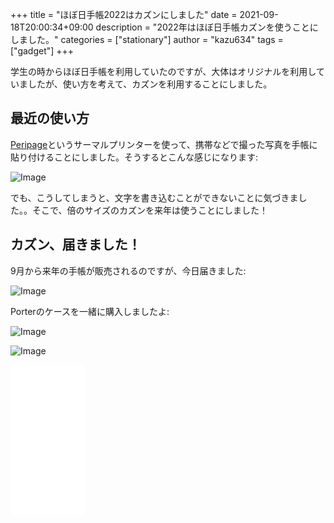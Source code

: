 +++
title = "ほぼ日手帳2022はカズンにしました"
date = 2021-09-18T20:00:34+09:00
description = "2022年はほぼ日手帳カズンを使うことにしました。"
categories = ["stationary"]
author = "kazu634"
tags = ["gadget"]
+++

学生の時からほぼ日手帳を利用していたのですが、大体はオリジナルを利用していましたが、使い方を考えて、カズンを利用することにしました。

## 最近の使い方
[Peripage](https://www.amazon.co.jp/PeriPage-Compatible-Notebooks-Convenient-Lifbetter/dp/B086C91WT9)というサーマルプリンターを使って、携帯などで撮った写真を手帳に貼り付けることにしました。そうするとこんな感じになります:

![Image](https://farm66.staticflickr.com/65535/51489259658_015aa4db38_c.jpg)

でも、こうしてしまうと、文字を書き込むことができないことに気づきました。。そこで、倍のサイズのカズンを来年は使うことにしました！

## カズン、届きました！
9月から来年の手帳が販売されるのですが、今日届きました:

![Image](https://farm66.staticflickr.com/65535/51489168383_3df2d0d773_c.jpg)

Porterのケースを一緒に購入しましたよ:

![Image](https://farm66.staticflickr.com/65535/51489876920_77d249a761_c.jpg)

![Image](https://farm66.staticflickr.com/65535/51489168393_a17b95dfb5_c.jpg)

<iframe style="width:120px;height:240px;" marginwidth="0" marginheight="0" scrolling="no" frameborder="0" src="//rcm-fe.amazon-adsystem.com/e/cm?lt1=_blank&bc1=000000&IS2=1&bg1=FFFFFF&fc1=000000&lc1=0000FF&t=simsnes-22&language=en_US&o=9&p=8&l=as4&m=amazon&f=ifr&ref=as_ss_li_til&asins=B086C91WT9&linkId=b7c42f95e1d3e7373459880c8db7574b"></iframe>